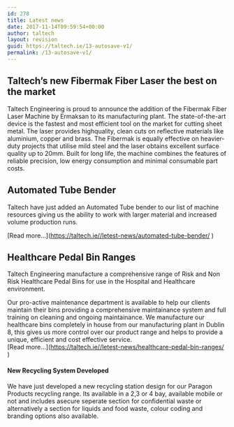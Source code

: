 ```yaml
---
id: 278
title: Latest news
date: 2017-11-14T09:59:54+00:00
author: taltech
layout: revision
guid: https://taltech.ie/13-autosave-v1/
permalink: /13-autosave-v1/
---
```

## Taltech’s new Fibermak Fiber Laser the best on the market

Taltech Engineering is proud to announce the addition of the Fibermak Fiber Laser Machine by Ermaksan to its manufacturing plant. The state-of-the-art device is the fastest and most efficient tool on the market for cutting sheet metal. The laser provides highquality, clean cuts on reflective materials like aluminium, copper and brass. The Fibermak is equally effective on heavier-duty projects that utilise mild steel and the laser obtains excellent surface quality up to 20mm. Built for long life, the machine combines the features of reliable precision, low energy consumption and minimal consumable part costs.

## Automated Tube Bender

Taltech have just added an Automated Tube bender to our list of machine resources giving us the ability to work with larger material and increased volume production runs.

[Read more&#8230;](https://taltech.ie//letest-news/automated-tube-bender/ ‎)

## Healthcare Pedal Bin Ranges

Taltech Engineering manufacture a comprehensive range of Risk and Non Risk Healthcare Pedal Bins for use in the Hospital and Healthcare environment. 

Our pro-active maintenance department is available to help our clients maintain their bins providing a comprehensive maintainance system and full training on cleaning and ongoing maintainance. We manufacture our healthcare bins completely in house from our manufacturing plant in Dublin 8, this gives us more control over our product range and helps to provide a unique, efficient and cost effective service.  
[Read more&#8230;](https://taltech.ie//letest-news/healthcare-pedal-bin-ranges/ ‎)

#### New Recycling System Developed

We have just developed a new recycling station design for our Paragon Products recycling range. Its available in a 2,3 or 4 bay, available mobile or not and includes asecure seperate section for confidential waste or alternatively a section for liquids and food waste, colour coding and branding options also available.
